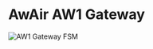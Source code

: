 # AwAir AW1 Gateway
![AW1 Gateway FSM](https://github.com/enriquefloresmedina/AwAir-Sensor/blob/70e9f19b768cdd87675f24420910fd33f8078b21/PCBs%2C%20schematics%2C%20and%20diagrams/AW1/AwAir%20Software%20-%20AW1%20Gateway.png)
